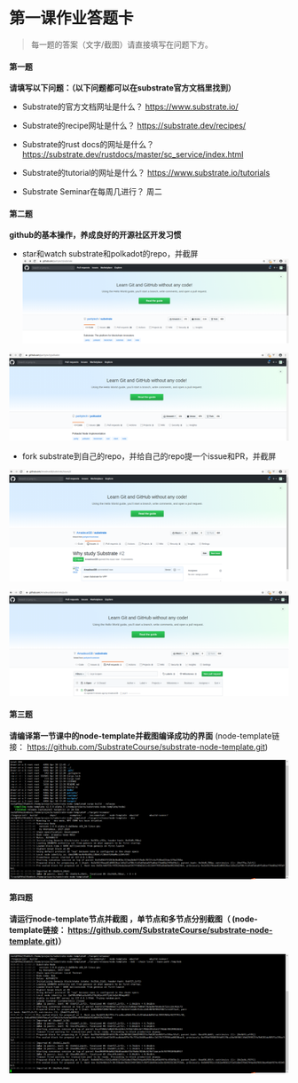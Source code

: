 # 第一课作业答题卡

> 每一题的答案（文字/截图）请直接填写在问题下方。

#### 第一题

**请填写以下问题：（以下问题都可以在substrate官方文档里找到）**

- Substrate的官方文档网址是什么？
https://www.substrate.io/
  

- Substrate的recipe网址是什么？
https://substrate.dev/recipes/
  

- Substrate的rust docs的网址是什么？
https://substrate.dev/rustdocs/master/sc_service/index.html
  

- Substrate的tutorial的网址是什么？
https://www.substrate.io/tutorials
  

- Substrate Seminar在每周几进行？
周二




#### 第二题

**github的基本操作，养成良好的开源社区开发习惯**

- star和watch substrate和polkadot的repo，并截屏
![Image text](https://github.com/AmadeusGB/team6/blob/lesson-1/lesson1/p1.png)

![Image text](https://github.com/AmadeusGB/team6/blob/lesson-1/lesson1/p2.png)
  

- fork substrate到自己的repo，并给自己的repo提一个issue和PR，并截屏

![Image text](https://github.com/AmadeusGB/team6/blob/lesson-1/lesson1/p3.png)

![Image text](https://github.com/AmadeusGB/team6/blob/lesson-1/lesson1/p4.png)



#### 第三题

**请编译第一节课中的node-template并截图编译成功的界面** (node-template链接： https://github.com/SubstrateCourse/substrate-node-template.git)

![Image text](https://github.com/AmadeusGB/team6/blob/lesson-1/lesson1/p5.png)

#### 第四题

**请运行node-template节点并截图 ，单节点和多节点分别截图（ (node-template链接： https://github.com/SubstrateCourse/substrate-node-template.git)）**

![Image text](https://github.com/AmadeusGB/team6/blob/lesson-1/lesson1/p6.png)

